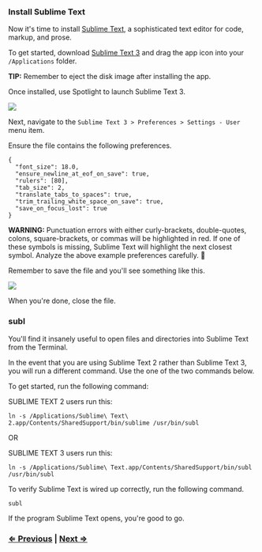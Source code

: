 ### Install Sublime Text

Now it's time to install [Sublime Text](http://www.sublimetext.com/), a sophisticated text editor for code, markup, and prose.

To get started, download [Sublime Text 3](http://www.sublimetext.com/3) and drag the app icon into your `/Applications` folder.

**TIP:** Remember to eject the disk image after installing the app.

Once installed, use Spotlight to launch Sublime Text 3.

![](https://i.imgur.com/rrHkcoy.jpg)

Next, navigate to the `Sublime Text 3 > Preferences > Settings - User` menu item.

Ensure the file contains the following preferences.

```
{
  "font_size": 18.0,
  "ensure_newline_at_eof_on_save": true,
  "rulers": [80],
  "tab_size": 2,
  "translate_tabs_to_spaces": true,
  "trim_trailing_white_space_on_save": true,
  "save_on_focus_lost": true
}
```

**WARNING:** Punctuation errors with either curly-brackets, double-quotes, colons, square-brackets, or commas will be highlighted in red. If one of these symbols is missing, Sublime Text will highlight the next closest symbol. Analyze the above example preferences carefully. :eyes:

Remember to save the file and you'll see something like this.

![](https://i.imgur.com/W7P51S3.png)

When you're done, close the file.

### subl

You'll find it insanely useful to open files and directories into Sublime Text from the Terminal.

In the event that you are using Sublime Text 2 rather than Sublime Text 3, you will run a different command. Use the one of the two commands below.

To get started, run the following command:

SUBLIME TEXT 2 users run this:
```
ln -s /Applications/Sublime\ Text\ 2.app/Contents/SharedSupport/bin/sublime /usr/bin/subl
```
OR

SUBLIME TEXT 3 users run this:
```
ln -s /Applications/Sublime\ Text.app/Contents/SharedSupport/bin/subl /usr/bin/subl
```

To verify Sublime Text is wired up correctly, run the following command.

```
subl
```
If the program Sublime Text opens, you're good to go.


### [⇐ Previous](2_homebrew.md) | [Next ⇒](4_git.md)
